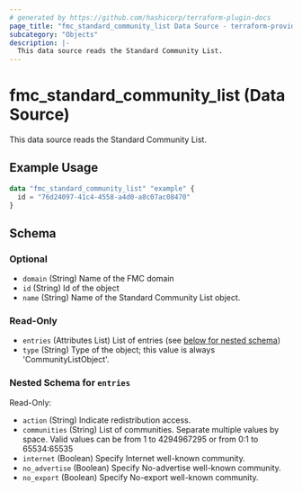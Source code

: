 ```yaml
---
# generated by https://github.com/hashicorp/terraform-plugin-docs
page_title: "fmc_standard_community_list Data Source - terraform-provider-fmc"
subcategory: "Objects"
description: |-
  This data source reads the Standard Community List.
---
```


# fmc_standard_community_list (Data Source)

This data source reads the Standard Community List.

## Example Usage

```terraform
data "fmc_standard_community_list" "example" {
  id = "76d24097-41c4-4558-a4d0-a8c07ac08470"
}
```

<!-- schema generated by tfplugindocs -->
## Schema

### Optional

- `domain` (String) Name of the FMC domain
- `id` (String) Id of the object
- `name` (String) Name of the Standard Community List object.

### Read-Only

- `entries` (Attributes List) List of entries (see [below for nested schema](#nestedatt--entries))
- `type` (String) Type of the object; this value is always 'CommunityListObject'.

<a id="nestedatt--entries"></a>
### Nested Schema for `entries`

Read-Only:

- `action` (String) Indicate redistribution access.
- `communities` (String) List of communities. Separate multiple values by space. Valid values can be from 1 to 4294967295 or from 0:1 to 65534:65535
- `internet` (Boolean) Specify Internet well-known community.
- `no_advertise` (Boolean) Specify No-advertise well-known community.
- `no_export` (Boolean) Specify No-export well-known community.
